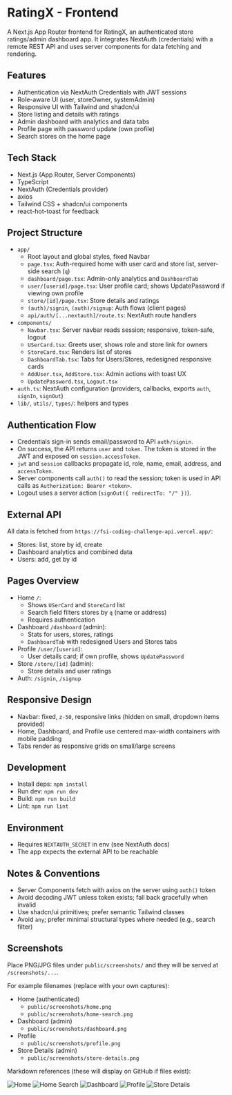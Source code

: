 # RatingX - Frontend

A Next.js App Router frontend for RatingX, an authenticated store ratings/admin dashboard app. It integrates NextAuth (credentials) with a remote REST API and uses server components for data fetching and rendering.

## Features
- Authentication via NextAuth Credentials with JWT sessions
- Role-aware UI (user, storeOwner, systemAdmin)
- Responsive UI with Tailwind and shadcn/ui
- Store listing and details with ratings
- Admin dashboard with analytics and data tabs
- Profile page with password update (own profile)
- Search stores on the home page

## Tech Stack
- Next.js (App Router, Server Components)
- TypeScript
- NextAuth (Credentials provider)
- axios
- Tailwind CSS + shadcn/ui components
- react-hot-toast for feedback

## Project Structure
- `app/`
  - Root layout and global styles, fixed Navbar
  - `page.tsx`: Auth-required home with user card and store list, server-side search (`q`)
  - `dashboard/page.tsx`: Admin-only analytics and `DashboardTab`
  - `user/[userid]/page.tsx`: User profile card; shows UpdatePassword if viewing own profile
  - `store/[id]/page.tsx`: Store details and ratings
  - `(auth)/signin`, `(auth)/signup`: Auth flows (client pages)
  - `api/auth/[...nextauth]/route.ts`: NextAuth route handlers
- `components/`
  - `Navbar.tsx`: Server navbar reads session; responsive, token-safe, logout
  - `USerCard.tsx`: Greets user, shows role and store link for owners
  - `StoreCard.tsx`: Renders list of stores
  - `DashboardTab.tsx`: Tabs for Users/Stores, redesigned responsive cards
  - `AddUser.tsx`, `AddStore.tsx`: Admin actions with toast UX
  - `UpdatePassword.tsx`, `Logout.tsx`
- `auth.ts`: NextAuth configuration (providers, callbacks, exports `auth`, `signIn`, `signOut`)
- `lib/`, `utils/`, `types/`: helpers and types

## Authentication Flow
- Credentials sign-in sends email/password to API `auth/signin`.
- On success, the API returns `user` and `token`. The token is stored in the JWT and exposed on `session.accessToken`.
- `jwt` and `session` callbacks propagate id, role, name, email, address, and `accessToken`.
- Server components call `auth()` to read the session; token is used in API calls as `Authorization: Bearer <token>`.
- Logout uses a server action (`signOut({ redirectTo: "/" })`).

## External API
All data is fetched from `https://fsi-coding-challenge-api.vercel.app/`:
- Stores: list, store by id, create
- Dashboard analytics and combined data
- Users: add, get by id

## Pages Overview
- Home `/`:
  - Shows `USerCard` and `StoreCard` list
  - Search field filters stores by `q` (name or address)
  - Requires authentication
- Dashboard `/dashboard` (admin):
  - Stats for users, stores, ratings
  - `DashboardTab` with redesigned Users and Stores tabs
- Profile `/user/[userid]`:
  - User details card; if own profile, shows `UpdatePassword`
- Store `/store/[id]` (admin):
  - Store details and user ratings
- Auth: `/signin`, `/signup`

## Responsive Design
- Navbar: fixed, `z-50`, responsive links (hidden on small, dropdown items provided)
- Home, Dashboard, and Profile use centered max-width containers with mobile padding
- Tabs render as responsive grids on small/large screens

## Development
- Install deps: `npm install`
- Run dev: `npm run dev`
- Build: `npm run build`
- Lint: `npm run lint`

## Environment
- Requires `NEXTAUTH_SECRET` in env (see NextAuth docs)
- The app expects the external API to be reachable

## Notes & Conventions
- Server Components fetch with axios on the server using `auth()` token
- Avoid decoding JWT unless token exists; fall back gracefully when invalid
- Use shadcn/ui primitives; prefer semantic Tailwind classes
- Avoid `any`; prefer minimal structural types where needed (e.g., search filter)

## Screenshots
Place PNG/JPG files under `public/screenshots/` and they will be served at `/screenshots/...`.

For example filenames (replace with your own captures):

- Home (authenticated)
  - `public/screenshots/home.png`
  - `public/screenshots/home-search.png`
- Dashboard (admin)
  - `public/screenshots/dashboard.png`
- Profile
  - `public/screenshots/profile.png`
- Store Details (admin)
  - `public/screenshots/store-details.png`

Markdown references (these will display on GitHub if files exist):

![Home](public/screenshots/home.png)
![Home Search](public/screenshots/home-search.png)
![Dashboard](public/screenshots/dashboard.png)
![Profile](public/screenshots/profile.png)
![Store Details](public/screenshots/store-details.png)

